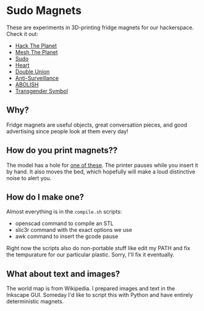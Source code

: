 # Sudo Magnets

These are experiments in 3D-printing fridge magnets for our hackerspace. Check it out:

* [Hack The Planet](https://github.com/sudoroom/magnets/blob/master/hack-the-planet/world.stl "'Hack The Planet' magnet")
* [Mesh The Planet](https://github.com/sudoroom/magnets/blob/master/hack-the-planet/mesh.stl "'Mesh The Planet' magnet")
* [Sudo](https://github.com/sudoroom/magnets/blob/master/sudo/sudo.stl "'Sudo' magnet")
* [Heart](https://github.com/sudoroom/magnets/blob/master/heart/heart.stl "heart magnet")
* [Double Union](https://github.com/sudoroom/magnets/blob/master/double-union/du.stl "'Double Union' magnet")
* [Anti-Surveillance](https://github.com/sudoroom/magnets/blob/master/fuck-surveillance/cube.stl "'Fuck Surveillance' magnet")
* [ABOLISH](https://github.com/sudoroom/magnets/blob/master/abolish/abolish.stl "'ABOLISH' magnet")
* [Transgender Symbol](https://github.com/sudoroom/magnets/blob/master/trans/trans.stl "'trans symbol' magnet")

## Why?

Fridge magnets are useful objects, great conversation pieces, and good advertising since people look at them every day!

## How do you print magnets??

The model has a hole for [one of these](http://www.amazon.com/gp/product/B00C786XTU/ "Is there a non-Amazon link for this?"). The printer pauses while you insert it by hand. It also moves the bed, which hopefully will make a loud distinctive noise to alert you.

## How do I make one?

Almost everything is in the `compile.sh` scripts:
* openscad command to compile an STL
* slic3r command with the exact options we use
* awk command to insert the gcode pause

Right now the scripts also do non-portable stuff like edit my PATH and fix the tempurature for our particular plastic. Sorry, I'll fix it eventually.

## What about text and images?

The world map is from Wikipedia. I prepared images and text in the Inkscape GUI. Someday I'd like to script this with Python and have entirely deterministic magnets.
